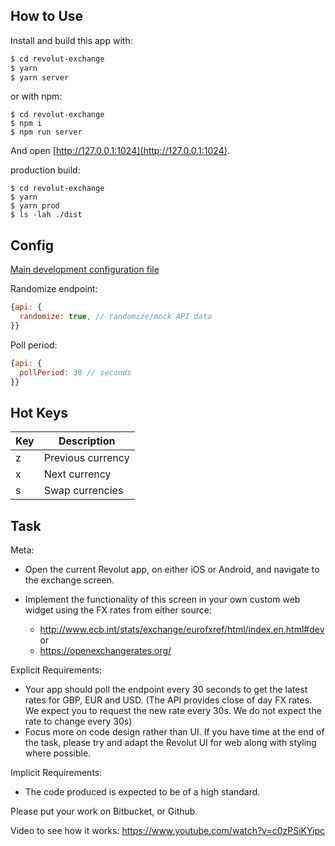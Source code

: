 How to Use
----------

Install and build this app with:

``` bash
$ cd revolut-exchange
$ yarn
$ yarn server
```

or with npm:
```
$ cd revolut-exchange
$ npm i
$ npm run server
```

And open [http://127.0.0.1:1024](http://127.0.0.1:1024).

production build:
```
$ cd revolut-exchange
$ yarn
$ yarn prod
$ ls -lah ./dist
```

Config
------

[Main development configuration file](server/config.js)

Randomize endpoint:
```javascript
{api: {
  randomize: true, // randomize/mock API data
}}
```

Poll period:
```javascript
{api: {
  pollPeriod: 30 // seconds
}}
```

Hot Keys
--------

| Key | Description |
| --- | --- |
| z | Previous currency |
| x | Next currency |
| s | Swap currencies |

Task
----

Meta:

* Open the current Revolut app, on either iOS or Android, and navigate to the exchange screen.

* Implement the functionality of this screen in your own custom web widget using the FX rates from either source:
  * http://www.ecb.int/stats/exchange/eurofxref/html/index.en.html#dev or
  * https://openexchangerates.org/
 
Explicit Requirements:

* Your app should poll the endpoint every 30 seconds to get the latest rates for GBP, EUR and USD. (The API provides close of day FX rates. We expect you to request the new rate every 30s. We do not expect the rate to change every 30s)
* Focus more on code design rather than UI. If you have time at the end of the task, please try and adapt the Revolut UI for web along with styling where possible.
 
Implicit Requirements:

* The code produced is expected to be of a high standard.
 
Please put your work on Bitbucket, or Github.

Video to see how it works:
https://www.youtube.com/watch?v=c0zPSiKYipc
